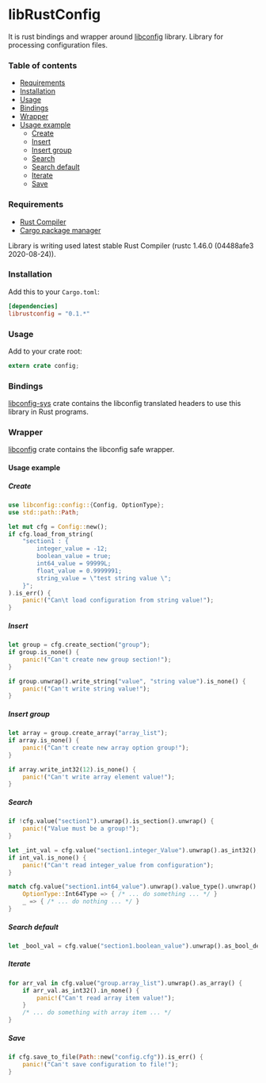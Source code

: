 # libRustConfig

It is rust bindings and wrapper around [libconfig](https://github.com/hyperrealm/libconfig) library. Library for processing configuration files. 


### Table of contents

* [Requirements](#requirements)
* [Installation](#installation)
* [Usage](#usage)
* [Bindings](#bindings)
* [Wrapper](#wrapper)
* [Usage example](#usage-example)
  * [Create](#create)
  * [Insert](#insert)
  * [Insert group](#insert-group)
  * [Search](#search)
  * [Search default](#search-default)
  * [Iterate](#iterate)
  * [Save](#save)


### Requirements

* [Rust Compiler](https://www.rust-lang.org/)
* [Cargo package manager](https://www.rust-lang.org/)

Library is writing used latest stable Rust Compiler (rustc 1.46.0 (04488afe3 2020-08-24)).



### Installation

Add this to your `Cargo.toml`:

```toml
[dependencies]
librustconfig = "0.1.*"
```



### Usage

Add to your crate root:

```rust
extern crate config;
```



### Bindings

[libconfig-sys](https://github.com/isemenkov/librustconfig/tree/master/libconfig-sys) crate contains the libconfig translated headers to use this library in Rust programs.



### Wrapper

[libconfig](https://github.com/isemenkov/librustconfig/tree/master/src) crate contains the libconfig safe wrapper.



#### Usage example

##### Create

```rust
use libconfig::config::{Config, OptionType};
use std::path::Path;

let mut cfg = Config::new();
if cfg.load_from_string(
	"section1 : {
		integer_value = -12;
    	boolean_value = true;
    	int64_value = 99999L;
    	float_value = 0.9999991;
    	string_value = \"test string value \";
    }";
).is_err() {
    panic!("Can\t load configuration from string value!");
}
```

##### Insert

```rust
let group = cfg.create_section("group");
if group.is_none() {
    panic!("Can't create new group section!");
}

if group.unwrap().write_string("value", "string value").is_none() {
    panic!("Can't write string value!");
}
```

##### Insert group

```rust
let array = group.create_array("array_list");
if array.is_none() {
    panic!("Can't create new array option group!");
}

if array.write_int32(12).is_none() {
    panic!("Can't write array element value!");
}
```

##### Search

```rust
if !cfg.value("section1").unwrap().is_section().unwrap() {
    panic!("Value must be a group!");
}

let _int_val = cfg.value("section1.integer_Value").unwrap().as_int32();
if int_val.is_none() {
    panic!("Can't read integer_value from configuration");
}

match cfg.value("section1.int64_value").unwrap().value_type().unwrap() {
    OptionType::Int64Type => { /* ... do something ... */ }
    _ => { /* ... do nothing ... */ }
}
```

##### Search default

```rust
let _bool_val = cfg.value("section1.boolean_value").unwrap().as_bool_default(false);
```

##### Iterate

```rust
for arr_val in cfg.value("group.array_list").unwrap().as_array() {
    if arr_val.as_int32().in_none() {
        panic!("Can't read array item value!");
    }
    /* ... do something with array item ... */
}
```

##### Save

```rust
if cfg.save_to_file(Path::new("config.cfg")).is_err() {
    panic!("Can't save configuration to file!");
}
```







